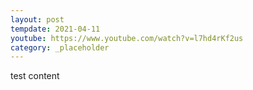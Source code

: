 ```yaml
---
layout: post
tempdate: 2021-04-11
youtube: https://www.youtube.com/watch?v=l7hd4rKf2us
category: _placeholder
---
```

test content
